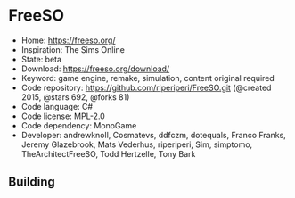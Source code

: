 # FreeSO

- Home: https://freeso.org/
- Inspiration: The Sims Online
- State: beta
- Download: https://freeso.org/download/
- Keyword: game engine, remake, simulation, content original required
- Code repository: https://github.com/riperiperi/FreeSO.git (@created 2015, @stars 692, @forks 81)
- Code language: C#
- Code license: MPL-2.0
- Code dependency: MonoGame
- Developer: andrewknoll, Cosmatevs, ddfczm, dotequals, Franco Franks, Jeremy Glazebrook, Mats Vederhus, riperiperi, Sim, simptomo, TheArchitectFreeSO, Todd Hertzelle, Tony Bark

## Building
